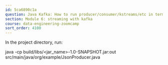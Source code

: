 ```yaml
---
id: 5ca6890c1a
question: Java Kafka: How to run producer/consumer/kstreams/etc in terminal
section: Module 6: streaming with kafka
course: data-engineering-zoomcamp
sort_order: 4100
---
```


In the project directory, run:

java -cp build/libs/<jar_name>-1.0-SNAPSHOT.jar:out src/main/java/org/example/JsonProducer.java


